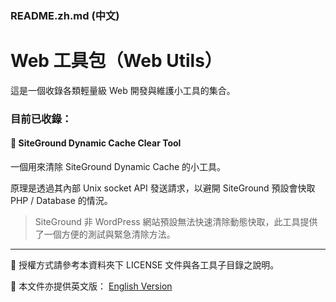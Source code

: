 ### README.zh.md (中文)

# Web 工具包（Web Utils）

這是一個收錄各類輕量級 Web 開發與維護小工具的集合。

### 目前已收錄：

#### 🔧 SiteGround Dynamic Cache Clear Tool

一個用來清除 SiteGround Dynamic Cache 的小工具。

原理是透過其內部 Unix socket API 發送請求，以避開 SiteGround 預設會快取 PHP / Database 的情況。

> SiteGround 非 WordPress 網站預設無法快速清除動態快取，此工具提供了一個方便的測試與緊急清除方法。

***

📄 授權方式請參考本資料夾下 LICENSE 文件與各工具子目錄之說明。

📘 本文件亦提供英文版： [English Version](./README.md)
